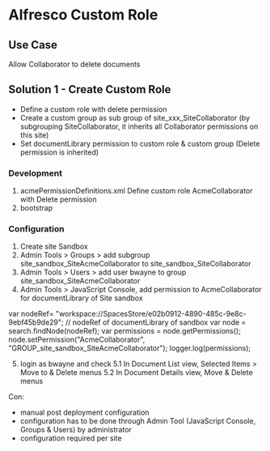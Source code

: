 # Alfresco Custom Role

## Use Case
Allow Collaborator to delete documents 

## Solution 1 - Create Custom Role
- Define a custom role with delete permission
- Create a custom group as sub group of site_xxx_SiteCollaborator (by subgrouping SiteCollaborator, it inherits all Collaborator permissions on this site)
- Set documentLibrary permission to custom role & custom group (Delete permission is inherited)

### Development
1. acmePermissionDefinitions.xml
Define custom role AcmeCollaborator with Delete permission
    <permissionSet type="cm:content" expose="selected">
        <permissionGroup name="AcmeCollaborator" allowFullControl="false" expose="true">
            <includePermissionGroup permissionGroup="Delete" type="sys:base" />
        </permissionGroup>
    </permissionSet>
2. bootstrap
    <bean id="acme-permissionDefinitions" parent="permissionModelBootstrap">
        <property name="model" value="alfresco/module/${project.artifactId}/model/acmePermissionDefinitions.xml" />
    </bean>

### Configuration
1. Create site Sandbox
2. Admin Tools > Groups > add subgroup site_sandbox_SiteAcmeCollaborator to site_sandbox_SiteCollaborator
3. Admin Tools > Users > add user bwayne to group site_sandbox_SiteAcmeCollaborator
4. Admin Tools > JavaScript Console, add permission to AcmeCollaborator for documentLibrary of Site sandbox

var nodeRef= "workspace://SpacesStore/e02b0912-4890-485c-9e8c-9ebf45b9de29";  // nodeRef of documentLibrary of sandbox
var node = search.findNode(nodeRef); 
var permissions = node.getPermissions();
node.setPermission("AcmeCollaborator", "GROUP_site_sandbox_SiteAcmeCollaborator");
logger.log(permissions);

5. login as bwayne and check
5.1 In Document List view, Selected Items > Move to & Delete menus 
5.2 In Document Details view, Move & Delete menus

Con:
+ manual post deployment configuration
+ configuration has to be done through Admin Tool (JavaScript Console, Groups & Users) by administrator
+ configuration required per site

